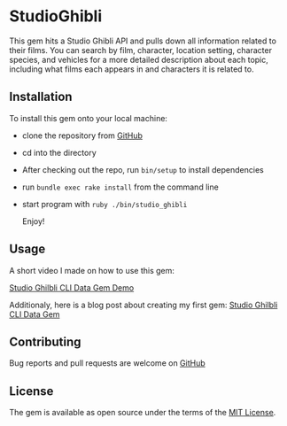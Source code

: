 # StudioGhibli

This gem hits a Studio Ghibli API and pulls down all information related to their films. You can search by film, character, location setting, character species, and vehicles for a more detailed description about each topic, including what films each appears in and characters it is related to.

## Installation
To install this gem onto your local machine:  

- clone the repository from [GitHub](https://github.com/labrynth-of-cernunnos/studio-ghibli)
- cd into the directory
- After checking out the repo, run `bin/setup` to install dependencies
- run `bundle exec rake install` from the command line
- start program with `ruby ./bin/studio_ghibli`

  Enjoy!

## Usage
 A short video I made on how to use this gem:

[Studio Ghilbli CLI Data Gem Demo](https://youtu.be/cQ0gHDYokJ4 "Studio Ghilbli CLI Data Gem Demo")

Additionaly, here is a blog post about creating my first gem:
[Studio Ghilbli CLI Data Gem](https://capricious-slingshot.github.io/studio_ghibli_cli_data_gem "Studio Ghilbli CLI Data Gem Blog Post")

## Contributing

Bug reports and pull requests are welcome on [GitHub](https://github.com/labrynth-of-cernunnos/studio-ghibli)

## License

The gem is available as open source under the terms of the [MIT License](https://opensource.org/licenses/MIT).
